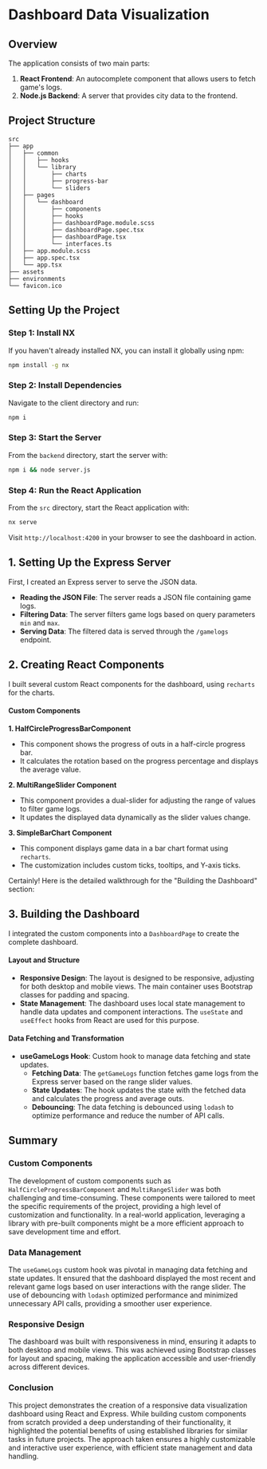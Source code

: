 # Dashboard Data Visualization


## Overview

The application consists of two main parts:

1. **React Frontend**: An autocomplete component that allows users to fetch game's logs.
2. **Node.js Backend**: A server that provides city data to the frontend.

## Project Structure

```
src
├── app
│   ├── common
│   │   ├── hooks
│   │   └── library
│   │       ├── charts
│   │       ├── progress-bar
│   │       └── sliders
│   ├── pages
│   │   └── dashboard
│   │       ├── components
│   │       ├── hooks
│   │       ├── dashboardPage.module.scss
│   │       ├── dashboardPage.spec.tsx
│   │       ├── dashboardPage.tsx
│   │       └── interfaces.ts
│   ├── app.module.scss
│   ├── app.spec.tsx
│   └── app.tsx
├── assets
├── environments
└── favicon.ico

```


## Setting Up the Project

### Step 1: Install NX

If you haven't already installed NX, you can install it globally using npm:

```bash
npm install -g nx
```

### Step 2: Install Dependencies

Navigate to the client directory and run:

```bash
npm i
```

### Step 3: Start the Server

From the `backend` directory, start the server with:

```bash
npm i && node server.js
```

### Step 4: Run the React Application

From the `src` directory, start the React application with:

```bash
nx serve
```

Visit `http://localhost:4200` in your browser to see the dashboard in action.



## 1. Setting Up the Express Server

First, I created an Express server to serve the JSON data.

- **Reading the JSON File**: The server reads a JSON file containing game logs.
- **Filtering Data**: The server filters game logs based on query parameters `min` and `max`.
- **Serving Data**: The filtered data is served through the `/gamelogs` endpoint.

## 2. Creating React Components

I built several custom React components for the dashboard, using `recharts` for the charts.

#### Custom Components

**1. HalfCircleProgressBarComponent**

   - This component shows the progress of outs in a half-circle progress bar.
   - It calculates the rotation based on the progress percentage and displays the average value.

**2. MultiRangeSlider Component**

   - This component provides a dual-slider for adjusting the range of values to filter game logs.
   - It updates the displayed data dynamically as the slider values change.

**3. SimpleBarChart Component**

   - This component displays game data in a bar chart format using `recharts`.
   - The customization includes custom ticks, tooltips, and Y-axis ticks.

Certainly! Here is the detailed walkthrough for the "Building the Dashboard" section:

## 3. Building the Dashboard

I integrated the custom components into a `DashboardPage` to create the complete dashboard.

#### Layout and Structure

- **Responsive Design**: The layout is designed to be responsive, adjusting for both desktop and mobile views. The main container uses Bootstrap classes for padding and spacing.
- **State Management**: The dashboard uses local state management to handle data updates and component interactions. The `useState` and `useEffect` hooks from React are used for this purpose.


#### Data Fetching and Transformation

- **useGameLogs Hook**: Custom hook to manage data fetching and state updates.
  - **Fetching Data**: The `getGameLogs` function fetches game logs from the Express server based on the range slider values.
  - **State Updates**: The hook updates the state with the fetched data and calculates the progress and average outs.
  - **Debouncing**: The data fetching is debounced using `lodash` to optimize performance and reduce the number of API calls.


## Summary

### Custom Components

The development of custom components such as `HalfCircleProgressBarComponent` and `MultiRangeSlider` was both challenging and time-consuming. These components were tailored to meet the specific requirements of the project, providing a high level of customization and functionality. In a real-world application, leveraging a library with pre-built components might be a more efficient approach to save development time and effort.

### Data Management

The `useGameLogs` custom hook was pivotal in managing data fetching and state updates. It ensured that the dashboard displayed the most recent and relevant game logs based on user interactions with the range slider. The use of debouncing with `lodash` optimized performance and minimized unnecessary API calls, providing a smoother user experience.

### Responsive Design

The dashboard was built with responsiveness in mind, ensuring it adapts to both desktop and mobile views. This was achieved using Bootstrap classes for layout and spacing, making the application accessible and user-friendly across different devices.

### Conclusion

This project demonstrates the creation of a responsive data visualization dashboard using React and Express. While building custom components from scratch provided a deep understanding of their functionality, it highlighted the potential benefits of using established libraries for similar tasks in future projects. The approach taken ensures a highly customizable and interactive user experience, with efficient state management and data handling.


